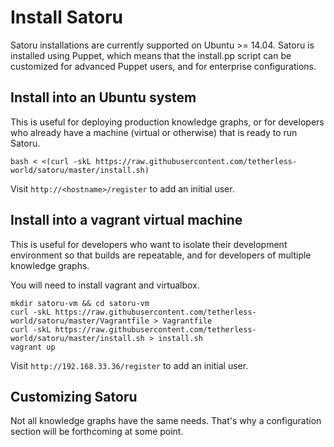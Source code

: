 # Install Satoru

Satoru installations are currently supported on Ubuntu >= 14.04. Satoru is installed using Puppet, which means that the install.pp script can be customized for advanced Puppet users, and for enterprise configurations.

## Install into an Ubuntu system

This is useful for deploying production knowledge graphs, or for developers who already have a machine (virtual or otherwise) that is ready to run Satoru.

```
bash < <(curl -skL https://raw.githubusercontent.com/tetherless-world/satoru/master/install.sh)
```

Visit `http://<hostname>/register` to add an initial user.

## Install into a vagrant virtual machine 

This is useful for developers who want to isolate their development environment so that builds are repeatable, and for developers of multiple knowledge graphs.

You will need to install vagrant and virtualbox.

```
mkdir satoru-vm && cd satoru-vm
curl -skL https://raw.githubusercontent.com/tetherless-world/satoru/master/Vagrantfile > Vagrantfile
curl -skL https://raw.githubusercontent.com/tetherless-world/satoru/master/install.sh > install.sh
vagrant up
```

Visit `http://192.168.33.36/register` to add an initial user.

## Customizing Satoru

Not all knowledge graphs have the same needs. That's why a configuration section will be forthcoming at some point.
